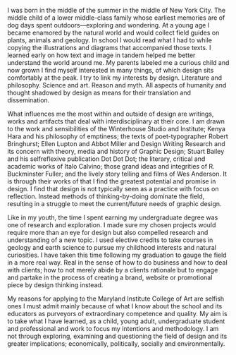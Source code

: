 I was born in the middle of the summer in the middle of New York City. The middle
child of a lower middle-class family whose earliest memories are of dog days spent
outdoors—exploring and wondering. At a young age I became enamored by the
natural world and would collect field guides on plants, animals and geology. In school
I would read what I had to while copying the illustrations and diagrams that
accompanied those texts. I learned early on how text and image in tandem helped me
better understand the world around me. My parents labeled me a curious child and
now grown I find myself interested in many things, of which design sits
comfortably at the peak. I try to link my interests by design. Literature and philosophy.
Science and art. Reason and myth. All aspects of humanity and thought shadowed by
design as means for their translation and dissemination.

What influences me the most within and outside of design are writings, works and
artifacts that deal with interdisciplinary at their core. I am drawn to the work and
sensibilities of the Winterhouse Studio and Institute; Kenya Hara and his philosophy of
emptiness; the texts of poet-typographer Robert Bringhurst; Ellen Lupton and Abbot Miller
and Design Writing Research and its concern with theory, media and history of Graphic Design;
Stuart Bailey and his selfreflexive publication Dot Dot Dot; the literary, critical and academic works 
of Italo Calvino; those grand ideas and integrities of R. Buckminster Fuller; and the lively story
telling and films of Wes Anderson. It is through their works of that I find the greatest
potential and promise in design. I find that design is not typically seen as a practice
with focus on reflection. Instead methods of thinking-by-doing dominate the field,
resulting in a struggle to meet the current/future needs of graphic design.

Like in my youth, the time I spent earning my undergraduate degree was one of
research and exploration. I made sure my chosen projects would require more than an
eye for design but also compelled research and understanding of a new topic. I used
elective credits to take courses in geology and earth science to pursue my childhood
interests and natural curiosities. I have taken this time following my graduation to
gauge the field in a more real way. Real in the sense of how to do business and how to
deal with clients; how to not merely abide by a clients rationale but to engage and
partake in the process of creating a brand, website or promotional piece by design
thinking instead.

My reasons for applying to the Maryland Institute College of Art are selfish ones I must admit mainly
because of what I know about the school and its educators as purveyors of
extraordinary competence and quality. My aim is to take what I have learned, as a
child, young adult, undergraduate student and professional and work to focus my
intentions and methodology. I am not through exploring, examining and questioning
the field of design and its greater implications; economically, politically, socially
and environmentally.
